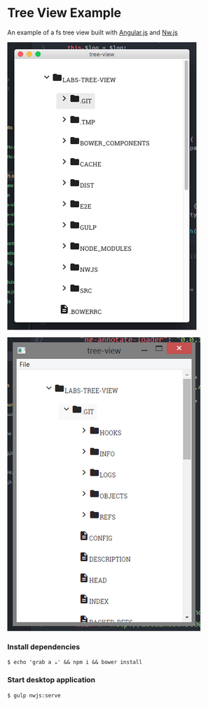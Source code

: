 # Tree View Example

An example of a fs tree view built with [Angular.js](https://github.com/angular/angular.js) and [Nw.js](https://github.com/nwjs/nw.js)

![tree view example](docs/images/tree-view.png)

![tree view example](docs/images/tree-view-win.png)


### Install dependencies

```
$ echo 'grab a ☕' && npm i && bower install
```

### Start desktop application
```
$ gulp nwjs:serve
```
